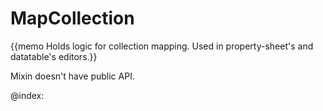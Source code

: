 MapCollection 
=============


{{memo Holds logic for collection mapping. Used in property-sheet's and datatable's editors.}}

Mixin doesn't have public API.





@index:

